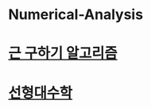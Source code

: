 # Numerical-Analysis

# <a href="https://github.com/yanggak12/Numerical-Analysis/tree/main/find%20x%20method" style="color:'#F28FE3'">근 구하기 알고리즘</a>

# <a href="https://github.com/yanggak12/Numerical-Analysis/tree/main/linear%20algebra" style="color:'#FAA160'">선형대수학</a>
